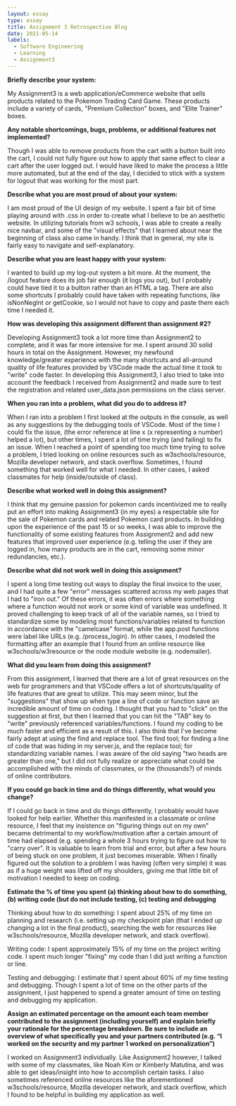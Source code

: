 ```yaml
---
layout: essay
type: essay
title: Assignment 3 Retrospective Blog
date: 2021-05-14
labels:
  - Software Engineering
  - Learning
  - Assignment3
---
```

**Briefly describe your system:**

My Assignment3 is a web application/eCommerce website that sells products related to the Pokemon Trading Card Game. These products include a variety of cards, "Premium Collection" boxes, and "Elite Trainer" boxes.


**Any notable shortcomings, bugs, problems, or additional features not implemented?**

Though I was able to remove products from the cart with a button built into the cart, I could not fully figure out how to apply that same effect to clear a cart after the user logged out. I would have liked to make the process a little more automated, but at the end of the day, I decided to stick with a system for logout that was working for the most part.


**Describe what you are most proud of about your system:**

I am most proud of the UI design of my website. I spent a fair bit of time playing around with .css in order to create what I believe to be an aesthetic website. In utilizing tutorials from w3 schools, I was able to create a really nice navbar, and some of the "visual effects" that I learned about near the beginning of class also came in handy. I think that in general, my site is fairly easy to navigate and self-explanatory.


**Describe what you are least happy with your system:**

I wanted to build up my log-out system a bit more. At the moment, the /logout feature does its job fair enough (it logs you out), but I probably could have tied it to a button rather than an HTML a tag. There are also some shortcuts I probably could have taken with repeating functions, like isNonNegInt or getCookie, so I would not have to copy and paste them each time I needed it.


**How was developing this assignment different than assignment #2?**

Developing Assignment3 took a lot more time than Assignment2 to complete, and it was far more intensive for me. I spent around 30 solid hours in total on the Assignment. However, my newfound knowledge/greater experience with the many shortcuts and all-around quality of life features provided by VSCode made the actual time it took to "write" code faster. In developing this Assignment3, I also tried to take into account the feedback I received from Assignment2 and made sure to test the registration and related user_data.json permissions on the class server.


**When you ran into a problem, what did you do to address it?**

When I ran into a problem I first looked at the outputs in the console, as well as any suggestions by the debugging tools of VSCode. Most of the time I could fix the issue, (the error reference at line x (x representing a number) helped a lot), but other times, I spent a lot of time trying (and failing) to fix an issue. When I reached a point of spending too much time trying to solve a problem, I tried looking on online resources such as w3schools/resource, Mozilla developer network, and stack overflow. Sometimes, I found something that worked well for what I needed. In other cases, I asked classmates for help (inside/outside of class).


**Describe what worked well in doing this assignment?**

I think that my genuine passion for pokemon cards incentivized me to really put an effort into making Assignment3 (in my eyes) a respectable site for the sale of Pokemon cards and related Pokemon card products. In building upon the experience of the past 15 or so weeks, I was able to improve the functionality of some existing features from Assignment2 and add new features that improved user experience (e.g. telling the user if they are logged in, how many products are in the cart, removing some minor redundancies, etc.).


**Describe what did not work well in doing this assignment?**

I spent a long time testing out ways to display the final invoice to the user, and I had quite a few "error" messages scattered across my web pages that I had to "iron out." Of these errors, it was often errors where something where a function would not work or some kind of variable was undefined. It proved challenging to keep track of all of the variable names, so I tried to standardize some by modeling most functions/variables related to function in accordance with the "camelcase" format, while the app.post functions were label like URLs (e.g. /process_login). In other cases, I modeled the formatting after an example that I found from an online resource like w3schools/w3resource or the node module website (e.g. nodemailer).


**What did you learn from doing this assignment?**

From this assignment, I learned that there are a lot of great resources on the web for programmers and that VSCode offers a lot of shortcuts/quality of life features that are great to utilize. This may seem minor, but the "suggestions" that show up when type a line of code or function save an incredible amount of time on coding. I thought that you had to "click" on the suggestion at first, but then I learned that you can hit the "TAB" key to "write" previously referenced variables/functions. I found my coding to be much faster and efficient as a result of this. I also think that I've become fairly adept at using the find and replace tool. The find tool; for finding a line of code that was hiding in my server.js, and the replace tool; for standardizing variable names. I was aware of the old saying "two heads are greater than one," but I did not fully realize or appreciate what could be accomplished with the minds of classmates, or the (thousands?) of minds of online contributors.


**If you could go back in time and do things differently, what would you change?**

If I could go back in time and do things differently, I probably would have looked for help earlier. Whether this manifested in a classmate or online resource, I feel that my insistence on "figuring things out on my own" became detrimental to my workflow/motivation after a certain amount of time had elapsed (e.g. spending a whole 3 hours trying to figure out how to "carry over". It is valuable to learn from trial and error, but after a few hours of being stuck on one problem, it just becomes miserable. When I finally figured out the solution to a problem I was having (often very simple) it was as if a huge weight was lifted off my shoulders, giving me that little bit of motivation I needed to keep on coding.


**Estimate the % of time you spent (a) thinking about how to do something, (b) writing code (but do not include testing, (c) testing and debugging**

Thinking about how to do something: I spent about 25% of my time on planning and research (i.e. setting up my checkpoint plan (that I ended up changing a lot in the final product), searching the web for resources like w3schools/resource, Mozilla developer network, and stack overflow).

Writing code: I spent approximately 15% of my time on the project writing code. I spent much longer "fixing" my code than I did just writing a function or line.

Testing and debugging: I estimate that I spent about 60% of my time testing and debugging. Though I spent a lot of time on the other parts of the assignment, I just happened to spend a greater amount of time on testing and debugging my application.


**Assign an estimated percentage on the amount each team member contributed to the assignment (including yourself) and explain briefly your rationale for the percentage breakdown. Be sure to include an overview of what specifically you and your partners contributed (e.g. “I worked on the security and my partner 1 worked on personalization”)**

I worked on Assignment3 individually. Like Assignment2 however, I talked with some of my classmates, like Noah Kim or Kimberly Matutina, and was able to get ideas/insight into how to accomplish certain tasks. I also sometimes referenced online resources like the aforementioned w3schools/resource, Mozilla developer network, and stack overflow, which I found to be helpful in building my application as well.

